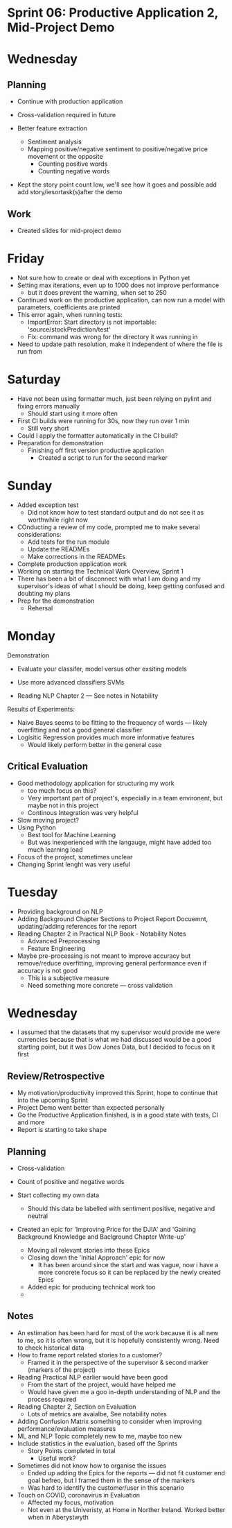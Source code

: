 # Sprint 06: Productive Application 2, Mid-Project Demo

# Wednesday

## Planning

- Continue with production application
- Cross-validation required in future
- Better feature extraction
    - Sentiment analysis
    - Mapping positive/negative sentiment to positive/negative price movement or the opposite
        - Counting positive words
        - Counting negative words

- Kept the story point count low, we'll see how it goes and possible add add story/iesortask(s)after the demo

## Work

- Created slides for mid-project demo

# Friday

- Not sure how to create or deal with exceptions in Python yet
- Setting max iterations, even up to 1000 does not improve performance
    - but it does prevent the warning, when set to 250
- Continued work on the productive application, can now run a model with parameters, coefficients are printed
- This error again, when running tests:
    - ImportError: Start directory is not importable: 'source/stockPrediction/test'
    - Fix: command was wrong for the directory it was running in
- Need to update path resolution, make it independent of where the file is run from

# Saturday

- Have not been using formatter much, just been relying on pylint and fixing errors manually
    - Should start using it more often
- First CI builds were running for 30s, now they run over 1 min
    - Still very short
- Could I apply the formatter automatically in the CI build?
- Preparation for demonstration
    - Finishing off first version productive application
        - Created a script to run for the second marker

# Sunday

- Added exception test
    - Did not know how to test standard output and do not see it as worthwhile right now
- COnducting a review of my code, prompted me to make several considerations:
    - Add tests for the run module
    - Update the READMEs
    - Make corrections in the READMEs
- Complete production application work
- Working on starting the Technical Work Overview, Sprint 1
- There has been a bit of disconnect with what I am doing and my supervisor's ideas of what I should be doing, keep getting confused and doubting my plans
- Prep for the demonstration
    - Rehersal

# Monday

Demonstration

- Evaluate your classifer, model versus other exsiting models
- Use more advanced classifiers SVMs

- Reading NLP Chapter 2 — See notes in Notability

Results of Experiments:

- Naive Bayes seems to be fitting to the frequency of words — likely overfitting and not a good general classifier
- Logisitic Regression provides much more informative features
    - Would likely perform better in the general case

## Critical Evaluation

- Good methodology application for structuring my work
    - too much focus on this?
    - Very important part of project's, especially in a team environent, but maybe not in this project
    - Continous Integration was very helpful
- Slow moving project?
- Using Python
    - Best tool for Machine Learning
    - But was inexperienced with the langauge, might have added too much learning load
- Focus of the project, sometimes unclear
- Changing Sprint lenght was very useful

# Tuesday

- Providing background on NLP
- Adding Background Chapter Sections to Project Report Docuemnt, updating/adding  references for the report
- Reading Chapter 2 in Practical NLP Book - Notability Notes
    - Advanced Preprocessing
    - Feature Engineering
- Maybe pre-processing is not meant to improve accuracy but remove/reduce overfitting, improving general performance even if accuracy is not good
    - This is a subjective measure
    - Need something more concrete — cross validation

# Wednesday

- I assumed that the datasets that my supervisor would provide me were currencies because that is what we had discussed would be a good starting point, but it was Dow Jones Data, but I decided to focus on it first

## Review/Retrospective

- My motivation/productivity improved this Sprint, hope to continue that into the upcoming Sprint
- Project Demo went better than expected personally
- Go the Productive Application finished, is in a good state with tests, CI and more
- Report is starting to take shape

## Planning

- Cross-validation
- Count of positive and negative words
- Start collecting my own data
    - Should this data be labelled with sentiment positive, negative and neutral

- Created an epic for 'Improving Price for the DJIA' and 'Gaining Background  Knowledge and Baclground Chapter Write-up'
    - Moving all relevant stories into these Epics
    - Closing down the 'Initial Approach' epic for now
        - It has been around since the start and was vague, now i have a more concrete focus so it can be replaced by the newly created Epics
    - Added epic for producing technical work too
    - 

## Notes

- An estimation has been hard for most of the work because it is all new to me, so it is often wrong, but it is hopefully consistently wrong. Need to check historical data
- How to frame report related stories to a customer?
    - Framed it in the perspective of the supervisor & second marker (markers of the project)
- Reading Practical NLP earlier would have been good
    - From the start of the project, would have helped me
    - Would have given me a goo in-depth understanding of NLP and the process required
- Reading Chapter 2, Section on Evaluation
    - Lots of metrics are avaialbe, See notability notes
- Adding Confusion Matrix something to consider when improving performance/evaluation measures
- ML and NLP Topic completely new to me, maybe too new
- Include statistics in the evaluation, based off the Sprints
    - Story Points completed in total
        - Useful work?
- Sometimes did not know how to organise the issues
    - Ended up adding the Epics for the reports — did not fit customer end goal befreo, but I framed them in the sense of the markers
    - Was hard to identify the customer/user in this scenario
- Touch on COVID, coronavirus in Evaluation
    - Affected my focus, motivation
    - Not even at the Univeristy, at Home in Norther Ireland. Worked better when in Aberystwyth